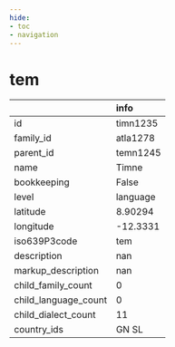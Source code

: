 ```yaml
---
hide:
- toc
- navigation
---
```

# tem
|                      | info     |
|:---------------------|:---------|
| id                   | timn1235 |
| family_id            | atla1278 |
| parent_id            | temn1245 |
| name                 | Timne    |
| bookkeeping          | False    |
| level                | language |
| latitude             | 8.90294  |
| longitude            | -12.3331 |
| iso639P3code         | tem      |
| description          | nan      |
| markup_description   | nan      |
| child_family_count   | 0        |
| child_language_count | 0        |
| child_dialect_count  | 11       |
| country_ids          | GN SL    |